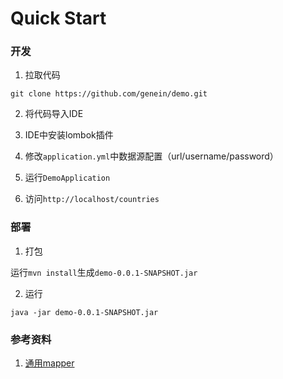 # Quick Start
### 开发
1. 拉取代码

`git clone https://github.com/genein/demo.git`

2. 将代码导入IDE

3. IDE中安装lombok插件

4. 修改`application.yml`中数据源配置（url/username/password）

5. 运行`DemoApplication`

6. 访问`http://localhost/countries`

### 部署
1. 打包

运行`mvn install`生成`demo-0.0.1-SNAPSHOT.jar`

2. 运行

`java -jar demo-0.0.1-SNAPSHOT.jar`

### 参考资料
1. [通用mapper](https://github.com/abel533/Mapper)